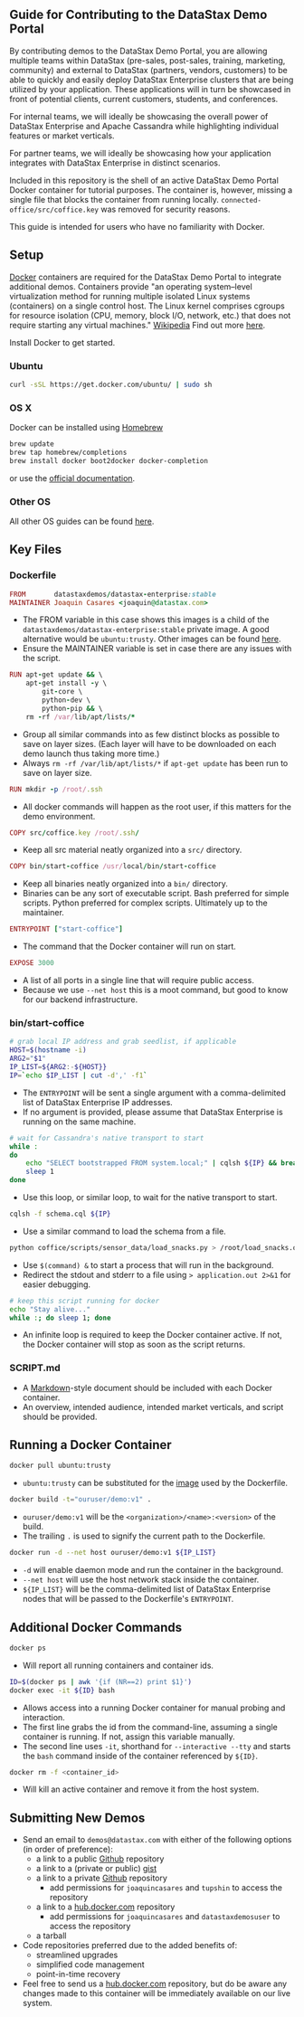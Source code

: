 ## Guide for Contributing to the DataStax Demo Portal

By contributing demos to the DataStax Demo Portal, you are allowing multiple
teams within DataStax (pre-sales, post-sales, training, marketing, community)
and external to DataStax (partners, vendors, customers) to be
able to quickly and easily deploy DataStax Enterprise clusters that are being
utilized by your application. These applications will in turn be showcased in
front of potential clients, current customers, students, and conferences.

For internal teams, we will ideally be showcasing the overall power
of DataStax Enterprise and Apache Cassandra while highlighting individual
features or market verticals.

For partner teams, we will ideally be showcasing how your application
integrates with DataStax Enterprise in distinct scenarios.

Included in this repository is the shell of an active DataStax Demo Portal
Docker container for tutorial purposes. The container is, however, missing a
single file that blocks the container from
running locally. `connected-office/src/coffice.key` was removed for security
reasons.

This guide is intended for users who have no familiarity with Docker.

## Setup

[Docker](http://docker.com) containers are required for the DataStax Demo Portal
to integrate additional demos. Containers provide "an operating system–level
virtualization method for running multiple isolated Linux systems (containers)
on a single control host. The Linux kernel comprises cgroups for resource
isolation (CPU, memory, block I/O, network, etc.) that does not require
starting any virtual machines." [Wikipedia](http://en.wikipedia.org/wiki/LXC)
Find out more [here](https://www.docker.com/whatisdocker/).

Install Docker to get started.

### Ubuntu

```bash
curl -sSL https://get.docker.com/ubuntu/ | sudo sh
```
    
### OS X

Docker can be installed using [Homebrew](http://brew.sh/)
    
```bash
brew update
brew tap homebrew/completions
brew install docker boot2docker docker-completion
```
    
or use the [official documentation](https://docs.docker.com/installation/mac/).

### Other OS

All other OS guides can be found [here](http://docs.docker.com/installation/).


## Key Files

### Dockerfile

```ruby
FROM       datastaxdemos/datastax-enterprise:stable
MAINTAINER Joaquin Casares <joaquin@datastax.com>
```

* The FROM variable in this case shows this images is a child of the
`datastaxdemos/datastax-enterprise:stable` private image. A good alternative
would be `ubuntu:trusty`. Other images can be found
[here](https://registry.hub.docker.com/).
* Ensure the MAINTAINER variable is set in case there are any issues with the
script.

```ruby
RUN apt-get update && \
    apt-get install -y \
        git-core \
        python-dev \
        python-pip && \
    rm -rf /var/lib/apt/lists/*
```
    
* Group all similar commands into as few distinct blocks as possible to save on
layer sizes. (Each layer will have to be downloaded on each demo launch thus
taking more time.)
* Always `rm -rf /var/lib/apt/lists/*` if `apt-get update` has been run to
save on layer size.

```ruby
RUN mkdir -p /root/.ssh
```

* All docker commands will happen as the root user, if this matters for the demo
environment.

```ruby
COPY src/coffice.key /root/.ssh/
```

* Keep all src material neatly organized into a `src/` directory.

```ruby
COPY bin/start-coffice /usr/local/bin/start-coffice
```

* Keep all binaries neatly organized into a `bin/` directory.
* Binaries can be any sort of executable script. Bash preferred for simple
scripts. Python preferred for complex scripts. Ultimately up to the maintainer.

```ruby
ENTRYPOINT ["start-coffice"]
```

* The command that the Docker container will run on start.

```ruby
EXPOSE 3000
```

* A list of all ports in a single line that will require public access.
* Because we use `--net host` this is a moot command, but good to know for our
backend infrastructure.

### bin/start-coffice

```bash
# grab local IP address and grab seedlist, if applicable
HOST=$(hostname -i)
ARG2="$1"
IP_LIST=${ARG2:-${HOST}}
IP=`echo $IP_LIST | cut -d',' -f1`
```

* The `ENTRYPOINT` will be sent a single argument with a comma-delimited list of
DataStax Enterprise IP addresses.
* If no argument is provided, please assume that DataStax Enterprise is running
on the same machine.

```bash
# wait for Cassandra's native transport to start
while :
do
    echo "SELECT bootstrapped FROM system.local;" | cqlsh ${IP} && break
    sleep 1
done
```
    
* Use this loop, or similar loop, to wait for the native transport to start.

```bash
cqlsh -f schema.cql ${IP}
```

* Use a similar command to load the schema from a file.

```bash
python coffice/scripts/sensor_data/load_snacks.py > /root/load_snacks.out 2>&1 &
```

* Use `$(command) &` to start a process that will run in the
background.
* Redirect the stdout and stderr to a file using `> application.out 2>&1` for
easier debugging.

```bash
# keep this script running for docker
echo "Stay alive..."
while :; do sleep 1; done
```

* An infinite loop is required to keep the Docker container active. If not, the
Docker container will stop as soon as the script returns.

### SCRIPT.md

* A [Markdown](http://daringfireball.net/projects/markdown/syntax)-style
document should be included with each Docker container.
* An overview, intended audience, intended market verticals, and script should
be provided.

## Running a Docker Container

```bash
docker pull ubuntu:trusty
```

* `ubuntu:trusty` can be substituted for the
[image](https://registry.hub.docker.com/) used by the Dockerfile.

```bash
docker build -t="ouruser/demo:v1" .
```

* `ouruser/demo:v1` will be the `<organization>/<name>:<version>` of the build.
* The trailing `.` is used to signify the current path to the Dockerfile.

```bash
docker run -d --net host ouruser/demo:v1 ${IP_LIST}
```

* `-d` will enable daemon mode and run the container in the background.
* `--net host` will use the host network stack inside the container.
* `${IP_LIST}` will be the comma-delimited list of DataStax Enterprise nodes
that will be passed to the Dockerfile's `ENTRYPOINT`.

## Additional Docker Commands

```bash
docker ps
```

* Will report all running containers and container ids.


```bash
ID=$(docker ps | awk '{if (NR==2) print $1}')
docker exec -it ${ID} bash
```

* Allows access into a running Docker container for manual probing and
interaction.
* The first line grabs the id from the command-line, assuming a single container
is running. If not, assign this variable manually.
* The second line uses `-it`, shorthand for `--interactive --tty` and starts
the `bash` command inside of the container referenced by `${ID}`.

```bash
docker rm -f <container_id>
```

* Will kill an active container and remove it from the host system.

## Submitting New Demos

* Send an email to `demos@datastax.com` with either of the following options
(in order of preference):
    * a link to a public [Github](http://github.com) repository
    * a link to a (private or public) [gist](https://gist.github.com/)
    * a link to a private [Github](http://github.com) repository
        * add permissions for `joaquincasares` and `tupshin` to access the
        repository
    * a link to a [hub.docker.com](http://hub.docker.com) repository
        * add permissions for `joaquincasares` and `datastaxdemosuser` to access
        the repository
    * a tarball
* Code repositories preferred due to the added benefits of:
    * streamlined upgrades
    * simplified code management
    * point-in-time recovery
* Feel free to send us a [hub.docker.com](http://hub.docker.com) repository,
but do be aware any changes made to this container will be immediately 
available on our live system.
